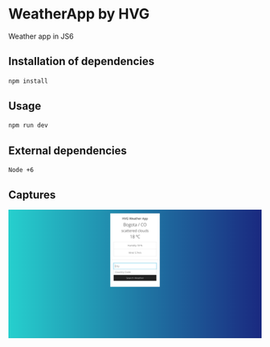 # WeatherApp by HVG

Weather app in JS6

## Installation of dependencies

```bash or fish
npm install
```

## Usage

```bash or fish
npm run dev
```

## External dependencies

```
Node +6
```

## Captures

![GitHub Logo](./screen.png)


